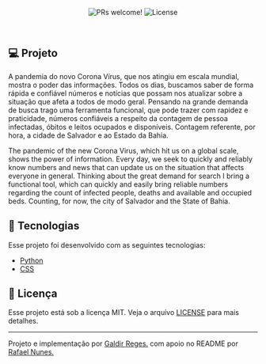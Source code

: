<p align="center">
 <img src="https://img.shields.io/static/v1?label=PRs&message=welcome&color=8257E5&labelColor=000000" alt="PRs welcome!" />

  <img alt="License" src="https://img.shields.io/static/v1?label=license&message=MIT&color=8257E5&labelColor=000000">
</p>

<br>

## 💻 Projeto

A pandemia do novo Corona Vírus, que nos atingiu em escala mundial, mostra o poder das informações. Todos os dias, buscamos saber de forma rápida e confiável números e notícias que possam nos atualizar sobre a situação que afeta a todos de modo geral.
Pensando na grande demanda de busca trago uma ferramenta funcional, que pode trazer com rapidez e praticidade, números confiáveis a respeito da contagem de pessoa infectadas, óbitos e leitos ocupados e disponíveis. 
Contagem referente, por hora, a cidade de Salvador e ao Estado da Bahia.

The pandemic of the new Corona Virus, which hit us on a global scale, shows the power of information.  Every day, we seek to quickly and reliably know numbers and news that can update us on the situation that affects everyone in general.
Thinking about the great demand for search I bring a functional tool, which can quickly and easily bring reliable numbers regarding the count of infected people, deaths and available and occupied beds.
Counting, for now, the city of Salvador and the State of Bahia.

## 🚀 Tecnologias

Esse projeto foi desenvolvido com as seguintes tecnologias:

- [Python](https://www.python.org/)
- [CSS](https://cssreference.io/)

## 📝 Licença

Esse projeto está sob a licença MIT. Veja o arquivo [LICENSE](LICENSE) para mais detalhes.

---

Projeto e implementação por [Galdir Reges.](https://github.com/galdir) com apoio no README por [Rafael Nunes.](https://github.com/rafaelnpf)

